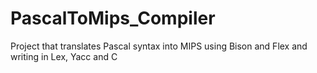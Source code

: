 # PascalToMips_Compiler
Project that translates Pascal syntax into MIPS using Bison and Flex and writing in Lex, Yacc and C
